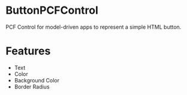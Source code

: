 # ButtonPCFControl
PCF Control for model-driven apps to represent a simple HTML button.

# Features
- Text
- Color
- Background Color
- Border Radius
